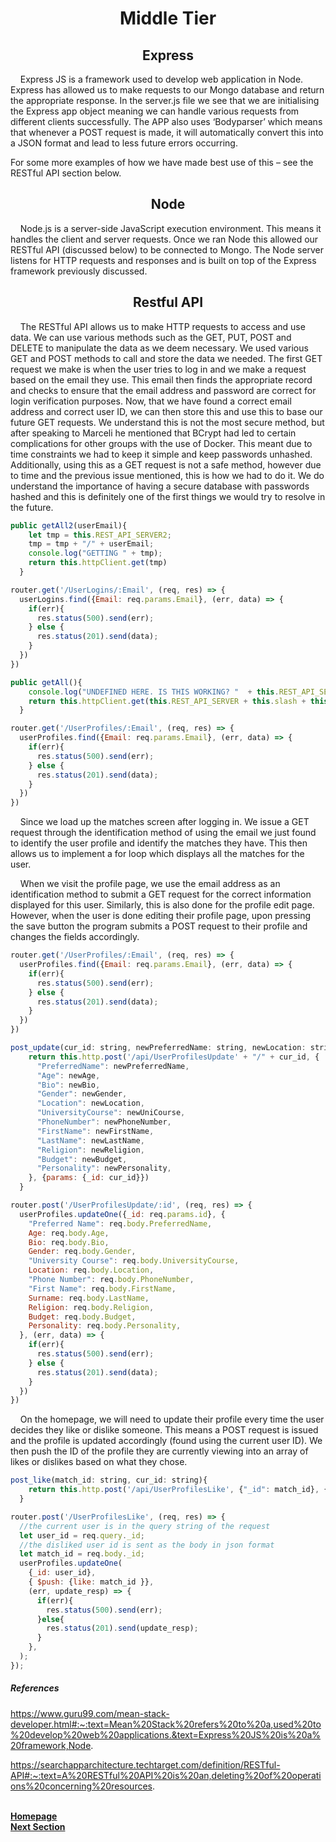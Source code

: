 <h1 align="center">Middle Tier</h1>

<h2 align="center">Express</h2>

<p>&nbsp;&nbsp;&nbsp;&nbsp;Express JS is a framework used to develop web application in Node. Express has allowed us to make requests to our Mongo database and return the appropriate response. 
In the server.js file we see that we are initialising the Express app object meaning we can handle various requests from different clients successfully. The APP also uses ‘Bodyparser’ which means that whenever a POST request is made, it will automatically convert this into a JSON format and lead to less future errors occurring.</p>

For some more examples of how we have made best use of this – see the RESTful API section below. 

<h2 align="center">Node</h2>

<p>&nbsp;&nbsp;&nbsp;&nbsp;Node.js is a server-side JavaScript execution environment. This means it handles the client and server requests. Once we ran Node this allowed our RESTful API (discussed below) to be connected to Mongo. The Node server listens for HTTP requests and responses and is built on top of the Express framework previously discussed. 

<h2 align="center">Restful API</h2>

<p>&nbsp;&nbsp;&nbsp;&nbsp;The RESTful API allows us to make HTTP requests to access and use data. We can use various methods such as the GET, PUT, POST and DELETE to manipulate the data as we deem necessary. We used various GET and POST methods to call and store the data we needed. The first GET request we make is when the user tries to log in and we make a request based on the email they use. This email then finds the appropriate record and checks to ensure that the email address and password are correct for login verification purposes. Now, that we have found a correct email address and correct user ID, we can then store this and use this to base our future GET requests. We understand this is not the most secure method, but after speaking to Marceli he mentioned that BCrypt had led to certain complications for other groups with the use of Docker. This meant due to time constraints we had to keep it simple and keep passwords unhashed. Additionally, using this as a GET request is not a safe method, however due to time and the previous issue mentioned, this is how we had to do it. We do understand the importance of having a secure database with passwords hashed and this is definitely one of the first things we would try to resolve in the future.</p>

```javascript
public getAll2(userEmail){
    let tmp = this.REST_API_SERVER2;
    tmp = tmp + "/" + userEmail;
    console.log("GETTING " + tmp);
    return this.httpClient.get(tmp)
  }

```

```javascript
router.get('/UserLogins/:Email', (req, res) => {
  userLogins.find({Email: req.params.Email}, (err, data) => {
    if(err){
      res.status(500).send(err);
    } else {
      res.status(201).send(data);
    }
  })
})

```

```javascript
public getAll(){
    console.log("UNDEFINED HERE. IS THIS WORKING? "  + this.REST_API_SERVER);  
    return this.httpClient.get(this.REST_API_SERVER + this.slash + this.email);
  }

```

```javascript
router.get('/UserProfiles/:Email', (req, res) => {
  userProfiles.find({Email: req.params.Email}, (err, data) => {
    if(err){
      res.status(500).send(err);
    } else {
      res.status(201).send(data);
    }
  })
})

```


<p>&nbsp;&nbsp;&nbsp;&nbsp;Since we load up the matches screen after logging in. We issue a GET request through the identification method of using the email we just found to identify the user profile and identify the matches they have. This then allows us to implement a for loop which displays all the matches for the user.</p>

<p>&nbsp;&nbsp;&nbsp;&nbsp;When we visit the profile page, we use the email address as an identification method to submit a GET request for the correct information displayed for this user. Similarly, this is also done for the profile edit page. However, when the user is done editing their profile page, upon pressing the save button the program submits a POST request to their profile and changes the fields accordingly.</p>

```javascript
router.get('/UserProfiles/:Email', (req, res) => {
  userProfiles.find({Email: req.params.Email}, (err, data) => {
    if(err){
      res.status(500).send(err);
    } else {
      res.status(201).send(data);
    }
  })
})

```

```javascript
post_update(cur_id: string, newPreferredName: string, newLocation: string, newGender: string, newAge: string, newPhoneNumber: string, newUniCourse: string, newBio: string, newFirstName: string, newLastName: string, newReligion: string, newBudget: string, newPersonality: string){
    return this.http.post('/api/UserProfilesUpdate' + "/" + cur_id, {
      "PreferredName": newPreferredName,
      "Age": newAge,
      "Bio": newBio,
      "Gender": newGender,
      "Location": newLocation,
      "UniversityCourse": newUniCourse,
      "PhoneNumber": newPhoneNumber,
      "FirstName": newFirstName,
      "LastName": newLastName,
      "Religion": newReligion,
      "Budget": newBudget,
      "Personality": newPersonality,
    }, {params: {_id: cur_id}})
  }

```

```javascript
router.post('/UserProfilesUpdate/:id', (req, res) => {
  userProfiles.updateOne({_id: req.params.id}, {
    "Preferred Name": req.body.PreferredName,
    Age: req.body.Age,
    Bio: req.body.Bio,
    Gender: req.body.Gender,
    "University Course": req.body.UniversityCourse,
    Location: req.body.Location,
    "Phone Number": req.body.PhoneNumber,
    "First Name": req.body.FirstName,
    Surname: req.body.LastName,
    Religion: req.body.Religion,
    Budget: req.body.Budget,
    Personality: req.body.Personality,
  }, (err, data) => {
    if(err){
      res.status(500).send(err);
    } else {
      res.status(201).send(data);
    }
  })
})

```

<p>&nbsp;&nbsp;&nbsp;&nbsp;On the homepage, we will need to update their profile every time the user decides they like or dislike someone. This means a POST request is issued and the profile is updated accordingly (found using the current user ID). We then push the ID of the profile they are currently viewing into an array of likes or dislikes based on what they chose.</p> 

```javascript
post_like(match_id: string, cur_id: string){
    return this.http.post('/api/UserProfilesLike', {"_id": match_id}, {params: {_id: cur_id}}) 
  }

```

```javascript
router.post('/UserProfilesLike', (req, res) => {
  //the current user is in the query string of the request
  let user_id = req.query._id;
  //the disliked user id is sent as the body in json format
  let match_id = req.body._id;
  userProfiles.updateOne(
    {_id: user_id},
    { $push: {like: match_id }},
    (err, update_resp) => {
      if(err){
        res.status(500).send(err);
      }else{
        res.status(201).send(update_resp);
      }
    },
  );
});

```

<h5>References</h5>

https://www.guru99.com/mean-stack-developer.html#:~:text=Mean%20Stack%20refers%20to%20a,used%20to%20develop%20web%20applications.&text=Express%20JS%20is%20a%20framework,Node.

https://searchapparchitecture.techtarget.com/definition/RESTful-API#:~:text=A%20RESTful%20API%20is%20an,deleting%20of%20operations%20concerning%20resources. 

<br>
<a href="https://github.com/JaiRanchod/Desk-10-Software-Engineering-Group-Project">
<b>Homepage</b></a>
<br>
<a href="https://github.com/JaiRanchod/Desk-10-Software-Engineering-Group-Project/blob/develop/Documentation%20Notes/Front-End.md">
<b>Next Section</b></a>
